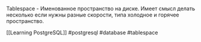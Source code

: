 Tablespace - Именованное пространство на диске. Имеет смысл делать несколько если нужны разные скорости, типа холодное и горячее пространство.

[[Learning PostgreSQL]]
#postgresql #database #tablespace